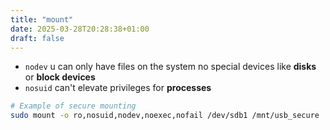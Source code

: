 ```yaml
---
title: "mount"
date: 2025-03-28T20:28:38+01:00
draft: false
---
```


* `nodev` u can only have files on the system no special devices like **disks**
  or **block devices**
* `nosuid` can't elevate privileges for **processes**

```bash
# Example of secure mounting
sudo mount -o ro,nosuid,nodev,noexec,nofail /dev/sdb1 /mnt/usb_secure
```


